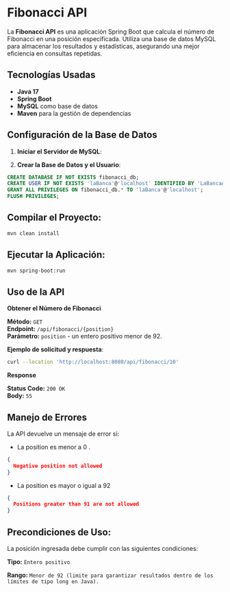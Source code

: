 # Fibonacci API

La **Fibonacci API** es una aplicación Spring Boot que calcula el número de Fibonacci en una posición especificada. Utiliza una base de datos MySQL para almacenar los resultados y estadísticas, asegurando una mejor eficiencia en consultas repetidas. 

## Tecnologías Usadas

- **Java 17**
- **Spring Boot**
- **MySQL** como base de datos
- **Maven** para la gestión de dependencias


## Configuración de la Base de Datos

1. **Iniciar el Servidor de MySQL**:

2. **Crear la Base de Datos y el Usuario**:
   
```sql
CREATE DATABASE IF NOT EXISTS fibonacci_db;
CREATE USER IF NOT EXISTS 'laBanca'@'localhost' IDENTIFIED BY 'LaBancaAdmin1!';
GRANT ALL PRIVILEGES ON fibonacci_db.* TO 'laBanca'@'localhost';
FLUSH PRIVILEGES;
```

## **Compilar el Proyecto**: 
```markdown
mvn clean install
```

## **Ejecutar la Aplicación**: 

```markdown
mvn spring-boot:run
```

## **Uso de la API**

**Obtener el Número de Fibonacci**

**Método:** `GET`  
**Endpoint:** `/api/fibonacci/{position}`  
**Parámetro:** `position` - un entero positivo menor de 92.

**Ejemplo de solicitud y respuesta**:
```bash
curl --location 'http://localhost:8080/api/fibonacci/10'
```

**Response**

**Status Code:** `200 OK`  
**Body:** `55`  

## **Manejo de Errores**
La API devuelve un mensaje de error si:

- La position es menor a 0 .

```json
{
  Negative position not allowed
}
```
- La position es mayor o igual a 92

```json
{
  Positions greater than 91 are not allowed
}
```

## **Precondiciones de Uso**:
La posición ingresada debe cumplir con las siguientes condiciones:

**Tipo:** `Entero positivo`

**Rango:** `Menor de 92 (limite para garantizar resultados dentro de los límites de tipo long en Java).`
